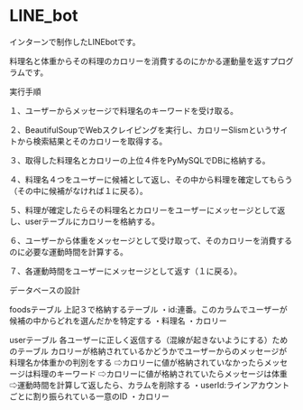 # LINE_bot
インターンで制作したLINEbotです。

料理名と体重からその料理のカロリーを消費するのにかかる運動量を返すプログラムです。

実行手順

１、ユーザーからメッセージで料理名のキーワードを受け取る。

２、BeautifulSoupでWebスクレイピングを実行し、カロリーSlismというサイトから検索結果とそのカロリーを取得する。

３、取得した料理名とカロリーの上位４件をPyMySQLでDBに格納する。

４、料理名４つをユーザーに候補として返し、その中から料理を確定してもらう（その中に候補がなければ１に戻る）。

５、料理が確定したらその料理名とカロリーをユーザーにメッセージとして返し、userテーブルにカロリーを格納する。

６、ユーザーから体重をメッセージとして受け取って、そのカロリーを消費するのに必要な運動時間を計算する。

７、各運動時間をユーザーにメッセージとして返す（１に戻る）。


データベースの設計

foodsテーブル
上記３で格納するテーブル
・id:連番。このカラムでユーザーが候補の中からどれを選んだかを特定する
・料理名
・カロリー


userテーブル
各ユーザーに正しく返信する（混線が起きないようにする）ためのテーブル
カロリーが格納されているかどうかでユーザーからのメッセージが料理名か体重かの判別をする
⇨カロリーに値が格納されていなかったらメッセージは料理のキーワード
⇨カロリーに値が格納されていたらメッセージは体重
  ⇨運動時間を計算して返したら、カラムを削除する
・userId:ラインアカウントごとに割り振られている一意のID
・カロリー
